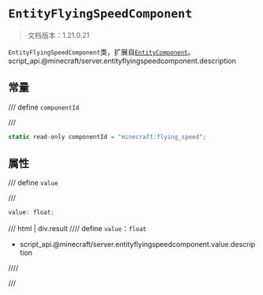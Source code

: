 # `EntityFlyingSpeedComponent`

> 文档版本：1.21.0.21

`EntityFlyingSpeedComponent`类，扩展自[`EntityComponent`](./entitycomponent.md)。script_api.@minecraft/server.entityflyingspeedcomponent.description

## 常量

/// define
`componentId`


///

```js
static read-only componentId = "minecraft:flying_speed";
```


## 属性

/// define
`value`


///

```js
value: float;
```

/// html | div.result
//// define
`value`：`float`

- script_api.@minecraft/server.entityflyingspeedcomponent.value.description


////

///

